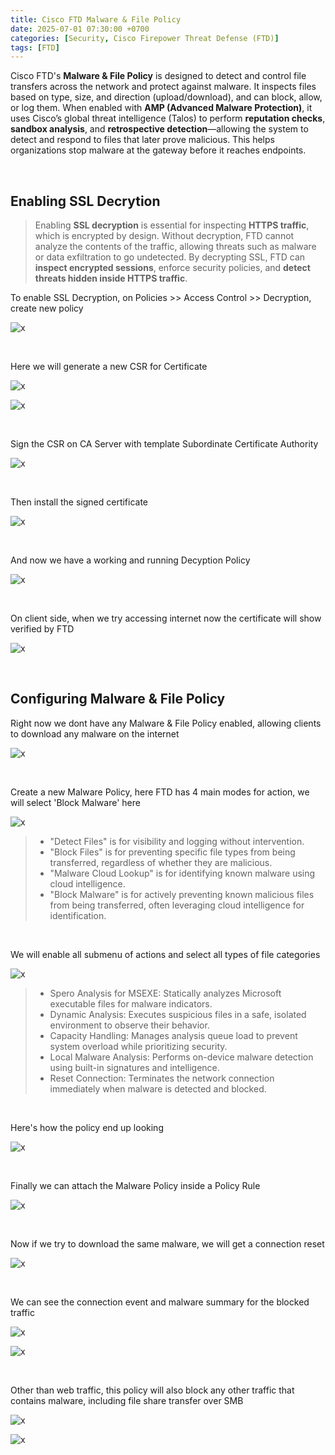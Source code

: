 ```yaml
---
title: Cisco FTD Malware & File Policy
date: 2025-07-01 07:30:00 +0700
categories: [Security, Cisco Firepower Threat Defense (FTD)]
tags: [FTD]
---
```


Cisco FTD's **Malware & File Policy** is designed to detect and control file transfers across the network and protect against malware. It inspects files based on type, size, and direction (upload/download), and can block, allow, or log them. When enabled with **AMP (Advanced Malware Protection)**, it uses Cisco’s global threat intelligence (Talos) to perform **reputation checks**, **sandbox analysis**, and **retrospective detection**—allowing the system to detect and respond to files that later prove malicious. This helps organizations stop malware at the gateway before it reaches endpoints.

<br>

## Enabling SSL Decrytion

> Enabling **SSL decryption** is essential for inspecting **HTTPS traffic**, which is encrypted by design. Without decryption, FTD cannot analyze the contents of the traffic, allowing threats such as malware or data exfiltration to go undetected. By decrypting SSL, FTD can **inspect encrypted sessions**, enforce security policies, and **detect threats hidden inside HTTPS traffic**.

To enable SSL Decryption, on Policies >> Access Control >> Decryption, create new policy

![x](/static/2025-07-01-ftd-malware/01.png)

<br>

Here we will generate a new CSR for Certificate

![x](/static/2025-07-01-ftd-malware/02.png)

![x](/static/2025-07-01-ftd-malware/03.png)

<br>

Sign the CSR on CA Server with template Subordinate Certificate Authority

![x](/static/2025-07-01-ftd-malware/04.png)

<br>

Then install the signed certificate

![x](/static/2025-07-01-ftd-malware/05.png)

<br>

And now we have a working and running Decyption Policy

![x](/static/2025-07-01-ftd-malware/06.png)

<br>

On client side, when we try accessing internet now the certificate will show verified by FTD 

![x](/static/2025-07-01-ftd-malware/07.png)

<br>

## Configuring Malware & File Policy

Right now we dont have any Malware & File Policy enabled, allowing clients to download any malware on the internet

![x](/static/2025-07-01-ftd-malware/08.png)

<br>

Create a new Malware Policy, here FTD has 4 main modes for action, we will select 'Block Malware' here

![x](/static/2025-07-01-ftd-malware/08a.png)

> * "Detect Files" is for visibility and logging without intervention. <br>
> * "Block Files" is for preventing specific file types from being transferred, regardless of whether they are malicious. <br>
> * "Malware Cloud Lookup" is for identifying known malware using cloud intelligence. <br>
> * "Block Malware" is for actively preventing known malicious files from being transferred, often leveraging cloud intelligence for identification. <br>

<br>

We will enable all submenu of actions and select all types of file categories

![x](/static/2025-07-01-ftd-malware/09.png)

> * Spero Analysis for MSEXE: Statically analyzes Microsoft executable files for malware indicators. <br>
> * Dynamic Analysis: Executes suspicious files in a safe, isolated environment to observe their behavior. <br>
> * Capacity Handling: Manages analysis queue load to prevent system overload while prioritizing security. <br>
> * Local Malware Analysis: Performs on-device malware detection using built-in signatures and intelligence. <br>
> * Reset Connection: Terminates the network connection immediately when malware is detected and blocked. <br>

<br>

Here's how the policy end up looking

![x](/static/2025-07-01-ftd-malware/10.png)

<br>

Finally we can attach the Malware Policy inside a Policy Rule

![x](/static/2025-07-01-ftd-malware/11.png)

<br>

Now if we try to download the same malware, we will get a connection reset

![x](/static/2025-07-01-ftd-malware/12.png)

<br>

We can see the connection event and malware summary for the blocked traffic

![x](/static/2025-07-01-ftd-malware/13.png)

![x](/static/2025-07-01-ftd-malware/14.png)

<br>

Other than web traffic, this policy will also block any other traffic that contains malware, including file share transfer over SMB

![x](/static/2025-07-01-ftd-malware/15.png)

![x](/static/2025-07-01-ftd-malware/16.png)

<br>




































